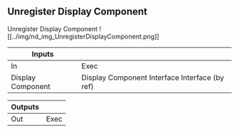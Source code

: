 ## Unregister Display Component
Unregister Display Component
![[../img/nd_img_UnregisterDisplayComponent.png]]

|Inputs||
|--|--|
| In | Exec |
| Display Component | Display Component Interface Interface (by ref) |

|Outputs||
|--|--|
| Out | Exec |
